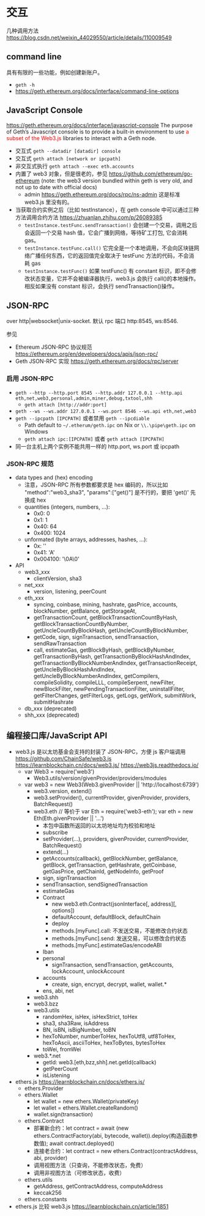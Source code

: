 # 交互

几种调用方法 <https://blog.csdn.net/weixin_44029550/article/details/110009549>

## command line

具有有限的一些功能，例如创建新账户。

- `geth -h`
- <https://geth.ethereum.org/docs/interface/command-line-options>

## JavaScript Console

<https://geth.ethereum.org/docs/interface/javascript-console>
The purpose of Geth’s Javascript console is to provide a built-in environment to use <font color="red">a subset of the Web3.js</font> libraries to interact with a Geth node.

- 交互式 `geth --datadir [datadir] console`
- 交互式 `geth attach [network or ipcpath]`
- 非交互式执行 `geth attach --exec eth.accounts`
- 内置了 web3 对象，但是很老的，参见 <https://github.com/ethereum/go-ethereum> (note: the web3 version bundled within geth is very old, and not up to date with official docs)
  - admin <https://geth.ethereum.org/docs/rpc/ns-admin> 这是标准 web3.js 里没有的。
- 当获取合约实例之后（比如 testInstance），在 geth console 中可以通过三种方法调用合约方法 <https://zhuanlan.zhihu.com/p/26089385>
  - `testInstance.testFunc.sendTransaction()` 会创建一个交易，调用之后会返回一个交易 hash 值，它会广播到网络，等待矿工打包, 它会消耗 gas。
  - `testInstance.testFunc.call()` 它完全是一个本地调用，不会向区块链网络广播任何东西，它的返回值完全取决于 testFunc 方法的代码，不会消耗 gas
  - `testInstance.testFunc()` 如果 testFunc() 有 constant 标识，即不会修改状态变量，它并不会被编译器执行，web3.js 会执行 call()的本地操作。相反如果没有 constant 标识，会执行 sendTransaction()操作。

## JSON-RPC

over http|websocket|unix-socket. 默认 rpc 端口 http:8545, ws:8546.

参见

- Ethereum JSON-RPC 协议规范 <https://ethereum.org/en/developers/docs/apis/json-rpc/>
- Geth JSON-RPC 实现 <https://geth.ethereum.org/docs/rpc/server>

### 启用 JSON-RPC

- `geth --http --http.port 8545 --http.addr 127.0.0.1 --http.api eth,net,web3,personal,admin,miner,debug,txtool,shh`
  - `geth attach [http://addr:port]`
- `geth --ws --ws.addr 127.0.0.1 --ws.port 8546 --ws.api eth,net,web3`
- `geth --ipcpath [IPCPATH]` 或者禁用 `geth --ipcdiable`
  - Path default to `~/.etherum/geth.ipc` on Nix or `\\.\pipe\geth.ipc` on Windows
  - `geth attach ipc:[IPCPATH]` 或者 `geth attach [IPCPATH]`
- 同一台主机上两个实例不能共用一样的 http.port, ws.port 或 ipcpath

### JSON-RPC 规范

- data types and (hex) encoding
  - 注意，JSON-RPC 所有参数都要求是 hex 编码的，所以比如 "method":"web3_sha3", "params":["get()"] 是不行的，要把 'get()' 先换成 hex
  - quantities (integers, numbers, ...):
    - 0x0: 0
    - 0x1: 1
    - 0x40: 64
    - 0x400: 1024
  - unformated (byte arrays, addresses, hashes, ...):
    - 0x: ''
    - 0x41: 'A'
    - 0x004100: '\0A\0'
- API
  - web3_xxx
    - clientVersion, sha3
  - net_xxx
    - version, listening, peerCount
  - eth_xxx
    - syncing, coinbase, mining, hashrate, gasPrice, accounts, blockNumber, getBalance, getStorageAt,
    - getTransactionCount, getBlockTransactionCountByHash, getBlockTransactionCountByNumber, getUncleCountByBlockHash, getUncleCountByBlockNumber,
    - getCode, sign, signTransaction, sendTransaction, sendRawTransaction
    - call, estimateGas, getBlockByHash, getBlockByNumber, getTransactionByHash, getTransactionByBlockHashAndIndex, getTransactionByBlockNumberAndIndex, getTransactionReceipt, getUncleByBlockHashAndIndex, getUncleByBlockNumberAndIndex, getCompilers, compileSolidity, compileLLL, compileSerpent, newFilter, newBlockFilter, newPendingTransactionFilter, uninstallFilter, getFilterChanges, getFilterLogs, getLogs, getWork, submitWork, submitHashrate
  - db_xxx (deprecated)
  - shh_xxx (deprecated)

## 编程接口库/JavaScript API

- web3.js 是以太坊基金会支持的封装了 JSON-RPC，方便 js 客户端调用 <https://github.com/ChainSafe/web3.js> <https://learnblockchain.cn/docs/web3.js/> <https://web3js.readthedocs.io/>
  - var Web3 = require('web3')
    - Web3.utils/version/givenProvider/providers/modules
  - var web3 = new Web3(Web3.givenProvider || 'http://localhost:6739')
    - web3.version, extend()
    - web3.setProvider(), currentProvider, givenProvider, providers, BatchRequest()
    - web3.eth // 等价于 var Eth = require('web3-eth'); var eth = new Eth(Eth.givenProvider || '...')
      - 本包中函数所返回的以太坊地址均为校验和地址
      - subscribe
      - setProvider(...), providers, givenProvider, currentProvider, BatchRequest()
      - extend(...)
      - getAccounts(callback), getBlockNumber, getBalance, getBlock, getTransaction, getHashrate, getCoinbase, getGasPrice, getChainId, getNodeInfo, getProof
      - sign, signTransaction
      - sendTransaction, sendSignedTransaction
      - estimateGas
      - Contract
        - new web3.eth.Contract(jsonInterface[, address][, options])
        - defaultAccount, defaultBlock, defaultChain
        - deploy
        - methods.[myFunc].call: 不发送交易，不能修改合约状态
        - methods.[myFunc].send: 发送交易，可以修改合约状态
        - methods.[myFunc].estimateGas/encodeABI
      - Iban
      - personal
        - signTransaction, sendTransaction, getAccounts, lockAccount, unlockAccount
      - accounts
        - create, sign, encrypt, decrypt, wallet, wallet.\*
      - ens, abi, net
    - web3.shh
    - web3.bzz
    - web3.utils
      - randomHex, isHex, isHexStrict, toHex
      - sha3, sha3Raw, isAddress
      - BN, isBN, isBigNumber, toBN
      - hexToNumber, numberToHex, hexToUtf8, utf8ToHex, hexToAscii, asciiToHex, hexToBytes, bytesToHex
      - toWei, fromWei
    - web3.\*.net
      - getId: web3.[eth,bzz,shh].net.getId(callback)
      - getPeerCount
      - isListening
- ethers.js <https://learnblockchain.cn/docs/ethers.js/>
  - ethers.Provider
  - ethers.Wallet
    - let wallet = new ethers.Wallet(privateKey)
    - let wallet = ethers.Wallet.createRandom()
    - wallet.sign(transaction)
  - ethers.Contract
    - 部署新合约：let contract = await (new ethers.ContractFactory(abi, bytecode, wallet)).deploy(构造函数参数值); await contract.deployed()
    - 连接老合约：let contract = new ethers.Contract(contractAddress, abi, provider)
    - 调用视图方法（只查询，不能修改状态，免费）
    - 调用非视图方法（可修改状态，收费）
  - ethers.utils
    - getAddress, getContractAddress, computeAddress
    - keccak256
  - ethers.constants
- ethers.js 比较 web3.js <https://learnblockchain.cn/article/1851>
